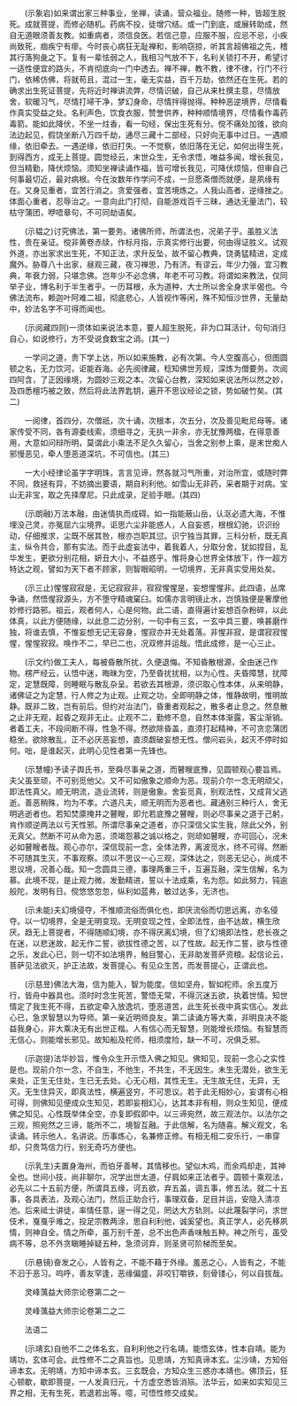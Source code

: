 <!-- { "loadSidebar": true } -->
　　(示象岩)如来谓出家三种事业，坐禅，读诵，营众福业。随修一种，皆超生脱死。成就菩提，而修必随机。药病不投，徒增穴结。或一门到底，或展转助成，然自无道眼须善友教。如重病者，须信良医。若信己意，应服不服，应忌不忌，小疾尚致死，痼疾宁有瘳。今时丧心病狂无耻禅和，影响窃掠，听其言超佛祖之先，稽其行落狗彘之下。复有一辈怯弱之人，我相习气放不下，名利关锁打不开，希望讨一适性便宜的路头，不肯彻底向一门中透去。禅不禅，教不教，律不律，行门不行门，依稀仿佛，将就苟且，混过一生，毫无实益，百千万劫，依然还在生死。若的确求出生死证菩提，先将近时禅讲流弊，尽情识破，自己从来杜撰主意，尽情放舍，软暖习气，尽情打埽干净，梦幻身命，尽情拌得抛得。种种恶逆境界，尽情看作真实受益之处。名利声色，饮食衣服，赞誉供养，种种顺情境界，尽情看作毒药毒箭。能如此降伏，不坐一炷香，看一句经，保出生死有分。傥不痛处加锥，欲向法边起见，假饶坐断八万四千劫，通尽三藏十二部经，只好向无事中过日。一遇顺缘，依旧牵去。一遇逆缘，依旧打失。一不觉察，依旧落在无记，如何出得生死，到得西方，成无上菩提。圆觉经云，末世众生，无令求悟，唯益多闻，增长我见，但当精勤，降伏烦恼。须知坐禅读诵作福，皆可增长我见，可降伏烦恼，但审自己何事最切近，最对病根。今在汝数年作学问不成，一旦愿斋僧而就便，是夙缘有在。又身见重者，宜苦行消之。贪爱强者，宜苦境炼之。人我山高者，逆缘挫之。体面心重者，忍辱治之。一意向此门打彻，自能游戏百千三昧，通达无量法门，较枯守蒲团，咿唔章句，不可同劫语矣。

　　(示韫之)讨究佛法，第一要务。诸佛所师，所谓法也，况弟子乎。虽胜义法性，贵在亲证。傥非黄卷赤牍，作标月指，示真实修行出要，何由得证胜义。试观外道，亦出家求出生死，不知正法，求升反坠，故不留心教典，饶勇猛精进，定成魔外。胁尊八十出家，昼观三藏，夜习禅思，乃有济。有谬云，年少力强，宜习教典，年衰力弱，只堪念佛。岂年少不必念佛，年老不可习教。将谓如来教法，仅同举子业，博名利于半生者乎。一历耳根，永为道种，大士所以舍全身求半偈也。今佛法流布，赖迦叶阿难二祖，彻底悲心，人皆视作等闲，殊不知恒沙世界，无量劫中，妙法名字不可得而闻也。

　　(示阅藏四则)一须体如来说法本意，要人超生脱死，非为口耳活计，句句消归自心，如说修行，方不受说食数宝之诮。(其一)

　　一学问之道，贵下学上达，所以如来施教，必有次第。今人空腹高心，但图圆顿之名，无力饮河，讵能吞海。必先阅律藏，稔知佛世芳规，深炼为僧要务。次阅四阿含，了正因缘境，为圆妙三观之本。次留心台教，深知如来说法所以然之妙，及四悉檀巧被之致，然后将此法界匙钥，遍开不思议经论之锁，势如破竹矣。(其二)

　　一阅律，首四分，次僧祇，次十诵，次根本，次五分，次及善见毗尼母等。诸家传受不同，各有源委线索，须细寻之，无执一非余，亦无犹豫两楹，在得意善用，大意如问辩所明，莫谓此小乘法不足久久留心，当舍之别参上乘，是末世痴人邪慢恶见，牵人堕恶道深坑，不可信也。(其三)

　　一大小经律论虽字字明珠，言言见谛，然各就习气所重，对治所宜，或随时弊不同，救拯有异，不妨摘出要语，期自利利他。如雪山无非药，采者期于对病。宝山无非宝，取之先择摩尼。只此成录，足验手眼。(其四)

　　(示朗融)万法本融，由迷情执而成碍。如一指能蔽山岳，认沤必遗大海，不惟埋没己灵，亦冤屈六尘境界。讵思六尘非能惑人，人自妄惑，根根幻驰，识识纷动，仔细推求，尘既不居其咎，根亦岂职其愆。识宁独当其罪，三科分析，既无真主，纵令共合，那有实法。而于此虚妄法中，着我着人，分取分舍，犹如捏目，乱华发生，更欲分别花相，妍丑大小，不益惑乎。惟将身心世界全体放下，作一超方特达之观，譬如为天下者不顾家，则智眼昭明，一切境界，无非真实受用处矣。

　　(示三止)惺惺寂寂是，无记寂寂非，寂寂惺惺是，妄想惺惺非。此四语，丛席争诵，然悟惺寂源头，方不堕守精魂窠臼。如儒亦言明镜止水，岂慎独便是奢摩他妙修行路邪。祖云，观者何人，心是何物。此二语，直得遍计妄想百杂粉碎，以此体真，以此方便随缘，以此息二边分别，一句中有三玄，一玄中具三要，唤甚磨作独，将谁去慎，不惟妄想无记无容身，惺寂亦并无处着落。非惺非寂，是谓寂寂惺惺，惺惺寂寂。唤作不二，早已二也，况双修并运哉。悟此成修，是一心三止。

　　(示文约)做工夫人，每被昏散所扰，久便退悔。不知昏散根源，全由迷己作物。楞严经云，认悟中迷，晦昧为空，乃至昏扰扰相，以为心性。夫昏障慧，扰障定，定慧既障，则睡眠与散乱杂呈。若欲去其根源，须识取心性本体，从来明静，诸佛证之为定慧，行人修之为止观。止观之功，全即明静之体，惟静故明，惟明故静。既非二致，岂有前后。但约对治法门，昏重者观起之，散多者止息之。然息散之止非无观，起昏之观非无止。止观不二，勤修不息，自然本体渐露，客尘渐销。者着工夫，不段间断不得，性急不得。然欲除昏盖，直须打起精神，不可贪恋蒲团稳坐。欲除散乱，正不必厌恶妄想，直须觑破妄想无性。僧问岩头，起灭不停时如何。咄，是谁起灭，此明心见性者第一先锋也。

　　(示慧幢)予读子舆氏书，至舜尽事亲之道，而瞽瞍底豫，见圆顿观心要旨焉。夫父虽至顽，不可别觅他父。又不可如傲象之顺命为恶。现前介尔一念无明顽父，即法性真父。顺无明流，造业流转，则是傲象。舍妄觅真，别观法性，又成背父逃逝。善恶稍殊，均为不孝。六道凡夫，顺无明而为恶者也。藏通别三种行人，舍无明逃逝者也。若知焚廪掩井之瞽瞍，即允若底豫之瞽瞍，则必尽事亲之道于己躬，肯作顺逆两法以亏天性邪。所谓尽事亲之道者，亦只深信父实生我，除此父外，别无真父。然断不可从命为恶，须竭怨慕之诚以格之，则顽如瞽瞍，亦可回心，况未必如瞽瞍者哉。观心亦尔，深信现前一念，全体法界，离波觅水，终不可得。然断不可随其生灭，不事观察。须以不思议一心三观，深体达之，则恶无记心，尚成不思议境，况善心哉。知一念圆具三德，事理两重三千，互遍互融，深生信解，名为慕。此境不现，是止观力微，发勤精进，誓以十法成乘，名为怨。如此努力，钝逾般陀，发明有日。傥悠悠忽忽，纵利如蓝弗，敏过达多，无济也。

　　(示未能)夫幻境侵夺，不惟顺流俗而俱化也，即厌流俗而切思远离，亦名侵夺。以一切境界，全是无明变现。无明变现之性，全即法性，由不达故，横生欣厌。趋无上菩提者，不得随顺幻境，亦不得厌离幻境，但了幻境即法性，悲长夜之在迷，以悲迷故，起无作二誓，欲拔性德之苦，以了性故。起无作二誓，欲与性德之乐，发此心已，则一切不如法境界，触目警心，无非助发菩萨资粮。起信论云，菩萨见法欲灭，护正法故，发菩提心。有见众生苦，而发菩提心，正谓此也。

　　(示慈昱)佛法大海，信为能入，智为能度。信如坚舟，智如柁师。余五度万行，皆舟中器具也。须时时念生死苦，警悟无常，不得沉迷五欲，执着世情。知世情定了我生死不得，五欲定牵入放逸坑，堕恶道苦，此生死长夜中真实信心。发此心已，急求智慧以为导师。第一亲近明师良友。第二读诵方等大乘，非明良决不能益我身心，非大乘决无有出世正楷。人有信心而无智慧，则能增长烦恼。有智慧而无信心，则能增长邪见。故知船及柁师，相须度险，缺一不可，况俱乏邪。

　　(示迦提)法华妙旨，惟令众生开示悟入佛之知见。佛知见，现前一念心之实性是也。现前介尔一念，不自生，不他生，不共生，不无因生。未生无潜处，欲生无来处，正生无住处，生已无去处。心无心相，其性无生。无生故无住，无异，无灭。无生住异灭，即真法性，横遍竖穷，不可思议。若于此无相妙心，妄谓有心相可得，则佛知见便成众生知见，若即妄相幻心，达其本非有相，则众生知见，便成佛之知见。心性既举体全空，亦复即假即中。以三谛宛然，故三观法尔。以法尔之三观，照宛然之三谛，能所不二，境智互融。于此信解，名为随喜。解义观文，名读诵。转示他人，名讲说。历事炼心，名兼修正修。有相无相二安乐行，一串穿却，只贵笃信力行，别无奇巧方便也。

　　(示乳生)夫置身海州，而伯牙善琴，其情移也。望似木鸡，而余鸡却走，其神全也。世间小技，尚非聊尔，况学出世太道，仔肩如来正法者乎。圆顿十乘观法，必先以二十五前方便，所谓具五缘，诃五欲，弃五盖，调五事，修五法。就二十五事，各具表法，及观心法门，然后正助合行，事理双备，足目并运，安隐入清凉池。后来祗士讲徒，率情任意，逞一得之见，罔达大方轨则。以此蔑裂学问，求世伎术，戛戛乎难之，投足宗教两涂，思自利利他，诚奚望也。真正学人，必先移夙情，则神自全。情之所牵，虽万别千差，总不出色声香味触五种。神之所亏，虽受病不等，总不外贪瞋睡掉疑五种，急须诃弃，则圣贤可阶梯而至矣。

　　(示悬镜)奋发之心，人皆有之，不能不藉于外缘。羞恶之心，人皆有之，不能不汩于恶习。呜呼，善友罕逢，恶缘偏盛，非咬钉嚼铁，刻骨镂心，何以自拔哉。

　　灵峰蕅益大师宗论卷第二之一

　　灵峰蕅益大师宗论卷第二之二

　　法语二

　　(示靖玄)自他不二之体名玄，自利利他之行名靖。能悟玄体，性本自靖。能为靖功，玄体可会。此性修不二之真旨也。见思靖，方知真谛本玄。尘沙靖，方知俗谛本玄。无明靖，方知中谛本玄。三玄既会，方知众生三惑亦本靖也。佛顶云，狂心顿歇，歇即菩提，一人发真归元，十方虚空悉皆消殒。法华云，如来如实知见三界之相，无有生死，若退若出等。噫，可悟性修交成矣。


